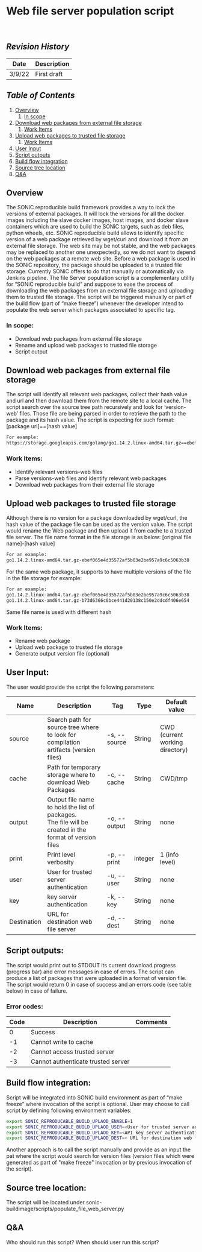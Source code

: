 # Web file server population script
&nbsp;
&nbsp;
## _Revision History_
                    
Date          | Description
----------- | -------------
3/9/22        | First draft


## _Table of Contents_

1. [Overview](#Overview)
    1. [In scope](#subparagraph1)
2. [Download web packages from external file storage](#paragraph1)
    1. [Work Items](#subparagraph1)
3. [Upload web packages to trusted file storage](#paragraph2)
    1. [Work Items](#subparagraph1)
4. [User Input](#paragraph3)
5. [Script outputs](#paragraph4)
6. [Build flow integration](#paragraph5)
7. [Source tree location](#paragraph6)
8. [Q&A](#paragraph7)



## Overview
The SONiC reproducible build framework provides a way to lock the versions of external packages. It will lock the versions for all the docker images including the slave docker images, host images, and docker slave containers which are used to build the SONiC targets, such as deb files, python wheels, etc.
SONiC reproducible build allows to identify specific version of a web package retrieved by wget/curl and download it from an external file storage. 
The web site may be not stable, and the web packages may be replaced to another one unexpectedly, so we do not want to depend on the web packages at a remote web site. 
Before a web package is used in the SONiC repository, the package should be uploaded to a trusted file storage. Currently SONiC offers to do that manually or automatically via Jenkins pipeline.
The file Server population script is a complementary utility for “SONiC reproducible build” and suppose to ease the process of downloading the web packages from an external file storage and uploading them to trusted file storage.
The script will be triggered manually or part of the build flow (part of “make freeze”) whenever the developer intend to populate the web server which packages associated to specific tag. 

### In scope:
- Download web packages from external file storage
- Rename and upload web packages to trusted file storage
- Script output

## Download web packages from external file storage
The script will identify all relevant web packages, collect their hash value and url and then download them from the remote site to a local cache.
The script search over the source tree path recursively and look for ‘version-web’ files.
Those file are being parsed in order to retrieve the path to the package and its hash value. The script is expecting for such format:
[package url]==[hash value]

```sh
For example:
https://storage.googleapis.com/golang/go1.14.2.linux-amd64.tar.gz==ebef065e4d35572af5b03e2be957a9c6c5063b38
```

### Work Items:
- Identify relevant versions-web files
- Parse versions-web files and identify relevant web packages
- Download web packages from their external file storage


## Upload web packages to trusted file storage

Although there is no version for a package downloaded by wget/curl, the hash value of the package file can be used as the version value. 
The script would rename the Web package and then upload it from cache to a trusted file server. The file name format in the file storage is as below:
[original file name]-[hash value]
```sh
For an example: 
go1.14.2.linux-amd64.tar.gz-ebef065e4d35572af5b03e2be957a9c6c5063b38
```
For the same web package, it supports to have multiple versions of the file in the file storage
for example:
```sh
For an example: 
go1.14.2.linux-amd64.tar.gz-ebef065e4d35572af5b03e2be957a9c6c5063b38
go1.14.2.linux-amd64.tar.gz-b73d6366c0bce441d20138c150e2ddcdf406e654
```
Same file name is used with different hash 

### Work Items:
- Rename web package
- Upload web package to trusted file storage
- Generate output version file (optional)

## User Input:
The user would provide the script the following parameters:

| Name        	| Description                                                                                                	| Tag          	| Type    	| Default value                      	|
|-------------	|------------------------------------------------------------------------------------------------------------	|--------------	|---------	|------------------------------------	|
| source      	| Search path for source tree where to  look for<br> compilation artifacts (version files)                   	| -s, --source 	| String  	| CWD<br>(current working directory) 	|
| cache       	| Path for temporary storage where to download Web Packages                                                  	| -c, --cache  	| String  	| CWD/tmp                            	|
| output      	| Output file name to hold the list of packages.<br> The file will be created in the format of version files 	| -o, --output 	| String  	| none                               	|
| print       	| Print level verbosity                                                                                      	| -p, --print  	| integer 	| 1 (info level)                     	|
| user        	| User for trusted server authentication                                                                     	| -u, --user   	| String  	| none                               	|
| key         	| key server authentication                                                                                  	| -k, --key    	| String  	| none                               	|
| Destination 	| URL for destination web file server                                                                        	| -d, --dest   	| String  	| none                               	|


## Script outputs:

The script would print out to STDOUT its current download progress (progress bar) and error messages in case of errors.
The script can produce a list of packages that were uploaded in a format of version file.
The script would return 0 in case of success and an errors code (see table below) in case of failure.
### Error codes:

Code         | Description					        | Comments
------------ | -------------------------------------| -------------
 0		     | Success						        |
-1		     | Cannot write to cache                |
-2		     | Cannot access trusted server         |
-3		     | Cannot authenticate trusted server   |


## Build flow integration:
Script will be integrated into SONiC build environment as part of “make freeze” where invocation of the script is optional. User may choose to call script by defining following environment variables:

```sh
export SONIC_REPRODUCABLE_BUILD_UPLAOD_ENABLE=1
export SONIC_REPRODUCABLE_BUILD_UPLAOD_USER=<User for trusted server authentication>
export SONIC_REPRODUCABLE_BUILD_UPLAOD_KEY=<API key server authentication>
export SONIC_REPRODUCABLE_BUILD_UPLAOD_DEST=< URL for destination web file server>
```

Another approach is to call the script manually and provide as an input the pat where the script would search for version files (version files which were generated as part of "make freeze" invocation or by previous invocation of the script).

## Source tree location:
 
 The script will be located under
sonic-buildimage/scripts/populate_file_web_server.py

## Q&A
Who should run this script?
When should user run this script?

